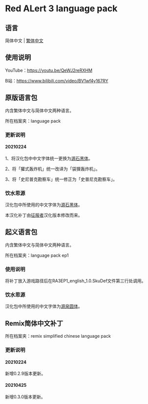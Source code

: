 # Red ALert 3 language pack

## 语言

简体中文 | [繁体中文](./README.md)

## 使用说明

YouTube：https://youtu.be/QeWJ2reRXHM

B站：https://www.bilibili.com/video/BV1wf4y167RY

## 原版语言包

内含繁体中文与简体中文两种语言。

所在档案夹：language pack

### 更新说明

#### 20210224

1、将汉化包中中文字体统一更换为[源石黑体](https://github.com/ButTaiwan/genseki-font)。

2、将「獾式轰炸机」统一改译为「袋狸轰炸机」。

3、将「史尼普克勘察车」统一修正为「史普尼克勘察车」。

### 饮水思源

汉化包中所使用的中文字体为[源石黑体](https://github.com/ButTaiwan/genseki-font)。

本汉化补丁由[征服者](http://www.gamesir.net/channel.php?id=5)汉化版本修改而来。

## 起义语言包

内含繁体中文与简体中文两种语言。

所在档案夹：language pack ep1

### 使用说明

将补丁放入游戏路径后在RA3EP1_english_1.0.SkuDef文件第三行处调用。

### 饮水思源

汉化包中所使用的中文字体为[源泉圆体](https://github.com/ButTaiwan/gensen-font)。

## Remix简体中文补丁

所在档案夹：remix simplified chinese language pack

### 更新说明

#### 20210224

新增0.2.9版本更新。

#### 20210425

新增0.3.0版本更新。
